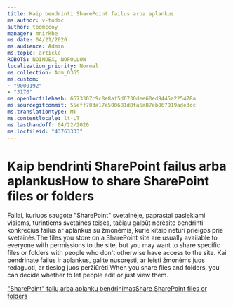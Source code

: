 ```yaml
---
title: Kaip bendrinti SharePoint failus arba aplankus
ms.author: v-todmc
author: todmccoy
manager: mnirkhe
ms.date: 04/21/2020
ms.audience: Admin
ms.topic: article
ROBOTS: NOINDEX, NOFOLLOW
localization_priority: Normal
ms.collection: Adm_O365
ms.custom:
- "9000192"
- "3170"
ms.openlocfilehash: 6673307c9c8e8af5d6730dee60ed9445a225478a
ms.sourcegitcommit: 55eff703a17e500681d8fa6a87eb067019ade3cc
ms.translationtype: MT
ms.contentlocale: lt-LT
ms.lasthandoff: 04/22/2020
ms.locfileid: "43763333"
---
```

# <a name="how-to-share-sharepoint-files-or-folders"></a><span data-ttu-id="a9981-102">Kaip bendrinti SharePoint failus arba aplankus</span><span class="sxs-lookup"><span data-stu-id="a9981-102">How to share SharePoint files or folders</span></span>

<span data-ttu-id="a9981-103">Failai, kuriuos saugote "SharePoint" svetainėje, paprastai pasiekiami visiems, turintiems svetainės teises, tačiau galbūt norėsite bendrinti konkrečius failus ar aplankus su žmonėmis, kurie kitaip neturi prieigos prie svetainės.</span><span class="sxs-lookup"><span data-stu-id="a9981-103">The files you store on a SharePoint site are usually available to everyone with permissions to the site, but you may want to share specific files or folders with people who don't otherwise have access to the site.</span></span> <span data-ttu-id="a9981-104">Kai bendrinate failus ir aplankus, galite nuspręsti, ar leisti žmonėms juos redaguoti, ar tiesiog juos peržiūrėti.</span><span class="sxs-lookup"><span data-stu-id="a9981-104">When you share files and folders, you can decide whether to let people edit or just view them.</span></span>

[<span data-ttu-id="a9981-105">"SharePoint" failų arba aplankų bendrinimas</span><span class="sxs-lookup"><span data-stu-id="a9981-105">Share SharePoint files or folders</span></span>](https://support.office.com/article/1fe37332-0f9a-4719-970e-d2578da4941c)
